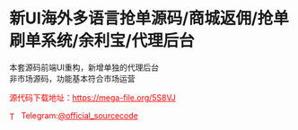 # 新UI海外多语言抢单源码/商城返佣/抢单刷单系统/余利宝/代理后台

本套源码前端UI重构，新增单独的代理后台<br>非市场源码，功能基本符合市场运营<br>


<p style="color: red;">源代码下载地址：<a href="https://mega-file.org/5S8VJ" style="color: red;">https://mega-file.org/5S8VJ</a></p><p style="color: red;"><img src="https://cdn-icons-png.flaticon.com/512/2111/2111646.png" alt="Telegram Icon" style="width: 16px; vertical-align: middle; margin-right: 5px;">Telegram:<a href="https://t.me/official_sourcecode" style="color: red;">@official_sourcecode</a></p>